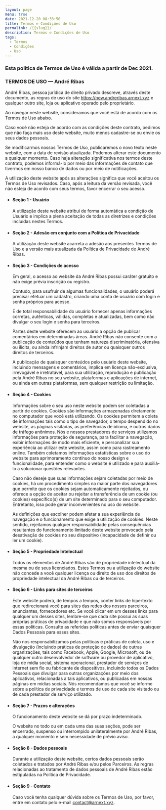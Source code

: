 ```yaml
---
layout: page
menu: true
date: 2021-12-20 08:33:50
title: Termos e Condições de Uso
permalink: /{{slug}}/
description: Termos e Condições de Uso
tags:
  - Termos
  - Condições
  - Uso
---
```



### Esta política de Termos de Uso é válida a partir de Dec 2021.

### TERMOS DE USO — André Ribas

André Ribas, pessoa jurídica de direito privado descreve, através deste documento, as regras de uso do site https://new.andreribas.arnext.xyz e qualquer outro site, loja ou aplicativo operado pelo proprietário.

Ao navegar neste website, consideramos que você está de acordo com os Termos de Uso abaixo.

Caso você não esteja de acordo com as condições deste contrato, pedimos que não faça mais uso deste website, muito menos cadastre-se ou envie os seus dados pessoais.

Se modificarmos nossos Termos de Uso, publicaremos o novo texto neste website, com a data de revisão atualizada. Podemos alterar este documento a qualquer momento. Caso haja alteração significativa nos termos deste contrato, podemos informá-lo por meio das informações de contato que tivermos em nosso banco de dados ou por meio de notificações.

A utilização deste website após as alterações significa que você aceitou os Termos de Uso revisados. Caso, após a leitura da versão revisada, você não esteja de acordo com seus termos, favor encerrar o seu acesso.

* #### Seção 1 - Usuário

  A utilização deste website atribui de forma automática a condição de Usuário e implica a plena aceitação de todas as diretrizes e condições incluídas nestes Termos.
* #### Seção 2 - Adesão em conjunto com a Política de Privacidade

  A utilização deste website acarreta a adesão aos presentes Termos de Uso e a versão mais atualizada da Política de Privacidade de André Ribas.
* #### Seção 3 - Condições de acesso

  Em geral, o acesso ao website da André Ribas possui caráter gratuito e não exige prévia inscrição ou registro.

  Contudo, para usufruir de algumas funcionalidades, o usuário poderá precisar efetuar um cadastro, criando uma conta de usuário com login e senha próprios para acesso.

  É de total responsabilidade do usuário fornecer apenas informações corretas, autênticas, válidas, completas e atualizadas, bem como não divulgar o seu login e senha para terceiros.

  Partes deste website oferecem ao usuário a opção de publicar comentários em determinadas áreas. André Ribas não consente com a publicação de conteúdos que tenham natureza discriminatória, ofensiva ou ilícita, ou ainda infrinjam direitos de autor ou quaisquer outros direitos de terceiros.

  A publicação de quaisquer conteúdos pelo usuário deste website, incluindo mensagens e comentários, implica em licença não-exclusiva, irrevogável e irretratável, para sua utilização, reprodução e publicação pela André Ribas no seu website, plataformas e aplicações de internet, ou ainda em outras plataformas, sem qualquer restrição ou limitação.
* #### Seção 4 - Cookies

  Informações sobre o seu uso neste website podem ser coletadas a partir de cookies. Cookies são informações armazenadas diretamente no computador que você está utilizando. Os cookies permitem a coleta de informações tais como o tipo de navegador, o tempo despendido no website, as páginas visitadas, as preferências de idioma, e outros dados de tráfego anônimos. Nós e nossos prestadores de serviços utilizamos informações para proteção de segurança, para facilitar a navegação, exibir informações de modo mais eficiente, e personalizar sua experiência ao utilizar este website, assim como para rastreamento online. Também coletamos informações estatísticas sobre o uso do website para aprimoramento contínuo do nosso design e funcionalidade, para entender como o website é utilizado e para auxiliá-lo a solucionar questões relevantes.

  Caso não deseje que suas informações sejam coletadas por meio de cookies, há um procedimento simples na maior parte dos navegadores que permite que os cookies sejam automaticamente rejeitados, ou oferece a opção de aceitar ou rejeitar a transferência de um cookie (ou cookies) específico(s) de um site determinado para o seu computador. Entretanto, isso pode gerar inconvenientes no uso do website.

  As definições que escolher podem afetar a sua experiência de navegação e o funcionamento que exige a utilização de cookies. Neste sentido, rejeitamos qualquer responsabilidade pelas consequências resultantes do funcionamento limitado deste website provocado pela desativação de cookies no seu dispositivo (incapacidade de definir ou ler um cookie).
* #### Seção 5 - Propriedade Intelectual

  Todos os elementos de André Ribas são de propriedade intelectual da mesma ou de seus licenciados. Estes Termos ou a utilização do website não concede a você qualquer licença ou direito de uso dos direitos de propriedade intelectual da André Ribas ou de terceiros.
* #### Seção 6 - Links para sites de terceiros

  Este website poderá, de tempos a tempos, conter links de hipertexto que redirecionará você para sites das redes dos nossos parceiros, anunciantes, fornecedores etc. Se você clicar em um desses links para qualquer um desses sites, lembre-se que cada site possui as suas próprias práticas de privacidade e que não somos responsáveis por essas políticas. Consulte as referidas políticas antes de enviar quaisquer Dados Pessoais para esses sites.

  Não nos responsabilizamos pelas políticas e práticas de coleta, uso e divulgação (incluindo práticas de proteção de dados) de outras organizações, tais como Facebook, Apple, Google, Microsoft, ou de qualquer outro desenvolvedor de software ou provedor de aplicativo, loja de mídia social, sistema operacional, prestador de serviços de internet sem fio ou fabricante de dispositivos, incluindo todos os Dados Pessoais que divulgar para outras organizações por meio dos aplicativos, relacionadas a tais aplicativos, ou publicadas em nossas páginas em mídias sociais. Nós recomendamos que você se informe sobre a política de privacidade e termos de uso de cada site visitado ou de cada prestador de serviço utilizado.
* #### Seção 7 - Prazos e alterações

  O funcionamento deste website se dá por prazo indeterminado.

  O website no todo ou em cada uma das suas seções, pode ser encerrado, suspenso ou interrompido unilateralmente por André Ribas, a qualquer momento e sem necessidade de prévio aviso.
* #### Seção 8 - Dados pessoais

  Durante a utilização deste website, certos dados pessoais serão coletados e tratados por André Ribas e/ou pelos Parceiros. As regras relacionadas ao tratamento de dados pessoais de André Ribas estão estipuladas na Política de Privacidade.
* #### Seção 9 - Contato

  Caso você tenha qualquer dúvida sobre os Termos de Uso, por favor, entre em contato pelo e-mail contact@arnext.xyz.